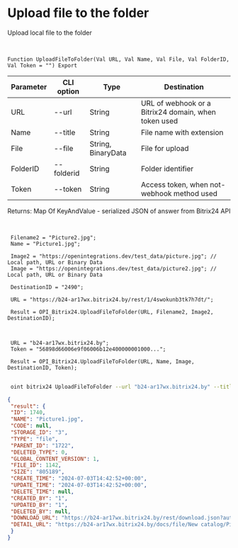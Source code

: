 ﻿---
sidebar_position: 19
---

# Upload file to the folder
 Upload local file to the folder


<br/>


`Function UploadFileToFolder(Val URL, Val Name, Val File, Val FolderID, Val Token = "") Export`

 | Parameter | CLI option | Type | Destination |
 |-|-|-|-|
 | URL | --url | String | URL of webhook or a Bitrix24 domain, when token used |
 | Name | --title | String | File name with extension |
 | File | --file | String, BinaryData | File for upload |
 | FolderID | --folderid | String | Folder identifier |
 | Token | --token | String | Access token, when not-webhook method used |

 
 Returns: Map Of KeyAndValue - serialized JSON of answer from Bitrix24 API

<br/>




```bsl title="Code example"
 Filename2 = "Picture2.jpg";
 Name = "Picture1.jpg";
 
 Image2 = "https://openintegrations.dev/test_data/picture.jpg"; // Local path, URL or Binary Data
 Image = "https://openintegrations.dev/test_data/picture2.jpg"; // Local path, URL or Binary Data
 
 DestinationID = "2490";
 
 URL = "https://b24-ar17wx.bitrix24.by/rest/1/4swokunb3tk7h7dt/";
 
 Result = OPI_Bitrix24.UploadFileToFolder(URL, Filename2, Image2, DestinationID);
 
 
 
 URL = "b24-ar17wx.bitrix24.by";
 Token = "56898d66006e9f06006b12e400000001000...";
 
 Result = OPI_Bitrix24.UploadFileToFolder(URL, Name, Image, DestinationID, Token);
```
	


```sh title="CLI command example"
 
 oint bitrix24 UploadFileToFolder --url "b24-ar17wx.bitrix24.by" --title %title% --file %file% --folderid %folderid% --token "56898d66006e9f06006b12e400000001000..."

```

```json title="Result"
{
 "result": {
 "ID": 1740,
 "NAME": "Picture1.jpg",
 "CODE": null,
 "STORAGE_ID": "3",
 "TYPE": "file",
 "PARENT_ID": "1722",
 "DELETED_TYPE": 0,
 "GLOBAL_CONTENT_VERSION": 1,
 "FILE_ID": 1142,
 "SIZE": "805189",
 "CREATE_TIME": "2024-07-03T14:42:52+00:00",
 "UPDATE_TIME": "2024-07-03T14:42:52+00:00",
 "DELETE_TIME": null,
 "CREATED_BY": "1",
 "UPDATED_BY": "1",
 "DELETED_BY": null,
 "DOWNLOAD_URL": "https://b24-ar17wx.bitrix24.by/rest/download.json?auth=fe708566006e9f06006b12e4000000010000076fcba303ea853529aed2cefade1444b3&token=disk%7CaWQ9MTc0MCZfPTFqN3RzcGx4UndmRkk0cmlvVGVFQUEzQ05lOHZ0U1RR%7CImRvd25sb2FkfGRpc2t8YVdROU1UYzBNQ1pmUFRGcU4zUnpjR3g0VW5kbVJrazBjbWx2VkdWRlFVRXpRMDVsT0haMFUxUlJ8ZmU3MDg1NjYwMDZlOWYwNjAwNmIxMmU0MDAwMDAwMDEwMDAwMDc2ZmNiYTMwM2VhODUzNTI5YWVkMmNlZmFkZTE0NDRiMyI%3D.yWcwutXSoxydbwTQ7d1Aapgpo69Iyc2LhhtmuH442Uo%3D",
 "DETAIL_URL": "https://b24-ar17wx.bitrix24.by/docs/file/New catalog/Picture1.jpg"
 }
}
```
